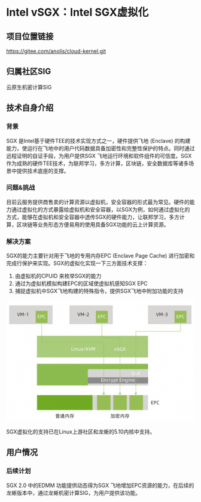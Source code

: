 # Intel vSGX：Intel SGX虚拟化

## 项目位置链接

https://gitee.com/anolis/cloud-kernel.git

## 归属社区SIG

云原生机密计算SIG

## 技术自身介绍

### 背景

SGX 是Intel基于硬件TEE的技术实现方式之一，硬件提供飞地 (Enclave) 的构建能力，使运行在飞地中的用户代码数据具备加密性和完整性保护的特点。同时通过远程证明的自证手段，为用户提供SGX 飞地运行环境和软件组件的可信度。SGX作为成熟的硬件TEE技术，为联邦学习，多方计算，区块链，安全数据库等诸多场景中提供技术底座的支撑。

### 问题&挑战

目前云服务提供商售卖的计算资源以虚拟机，安全容器的形式最为常见。硬件的能力通过虚拟化的方式暴露给虚拟机和安全容器，以SGX为例，如何通过虚拟化的方式，能够在虚拟机和安全容器中透传SGX的硬件能力，让联邦学习，多方计算，区块链等业务形态方便易用的使用具备SGX功能的云上计算资源。

### 解决方案

SGX的能力主要针对用于飞地的专用内存EPC (Enclave Page Cache) 进行加密和完成行保护来实现。SGX的虚拟化实现一下三方面技术支撑：
1.	由虚拟机的CPUID 来枚举SGX的能力
2.	通过为虚拟机模拟构建EPC的区域使虚拟机感知SGX EPC
3.	捕捉虚拟机中SGX飞地构建的特殊指令，提供SGX飞地中附加功能的支持


![image.png](../materials/imgs/vsgx_overview.png)

SGX虚拟化的支持已在Linux上游社区和龙蜥的5.10内核中支持。

## 用户情况

### 后续计划

SGX 2.0 中的EDMM 功能提供动态得为SGX 飞地增加EPC资源的能力，在后续的龙蜥版本中，通过龙蜥机密计算SIG，为用户提供该功能。
